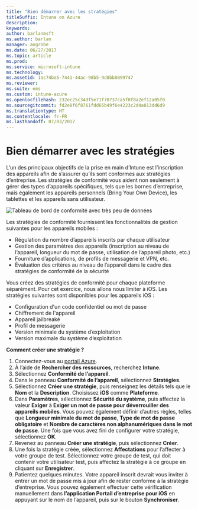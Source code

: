 ```yaml
---
title: "Bien démarrer avec les stratégies"
titleSuffix: Intune on Azure
description: 
keywords: 
author: barlanmsft
ms.author: barlan
manager: angrobe
ms.date: 06/27/2017
ms.topic: article
ms.prod: 
ms.service: microsoft-intune
ms.technology: 
ms.assetid: 1ac74ba5-7441-44ac-98b5-9d8bb8899747
ms.reviewer: 
ms.suite: ems
ms.custom: intune-azure
ms.openlocfilehash: 232ec25c34df5e71f70737ca5f0f8a2ef12a05f0
ms.sourcegitcommit: fd2e8f6f8761fdd65b49f6e4223c2d4a013dd6d9
ms.translationtype: HT
ms.contentlocale: fr-FR
ms.lasthandoff: 07/03/2017
---
```

# <a name="getting-started-with-policies"></a>Bien démarrer avec les stratégies

L’un des principaux objectifs de la prise en main d’Intune est l’inscription des appareils afin de s’assurer qu’ils sont conformes aux stratégies d’entreprise. Les stratégies de conformité vous aident non seulement à gérer des types d’appareils spécifiques, tels que les bornes d’entreprise, mais également les appareils personnels (Bring Your Own Device), les tablettes et les appareils sans utilisateur.

![Tableau de bord de conformité avec très peu de données](/intune/media/generic-compliance-dashboard.png)

Les stratégies de conformité fournissent les fonctionnalités de gestion suivantes pour les appareils mobiles :

* Régulation du nombre d’appareils inscrits par chaque utilisateur
* Gestion des paramètres des appareils (inscription au niveau de l’appareil, longueur du mot de passe, utilisation de l’appareil photo, etc.)
* Fourniture d’applications, de profils de messagerie et VPN, etc.
* Évaluation des critères au niveau de l’appareil dans le cadre des stratégies de conformité de la sécurité

Vous créez des stratégies de conformité pour chaque plateforme séparément. Pour cet exercice, nous allons nous limiter à iOS. Les stratégies suivantes sont disponibles pour les appareils iOS :

* Configuration d'un code confidentiel ou mot de passe
* Chiffrement de l'appareil
* Appareil jailbreaké
* Profil de messagerie
* Version minimale du système d’exploitation
* Version maximale du système d’exploitation

__Comment créer une stratégie ?__

1. Connectez-vous au [portail Azure](https://portal.azure.com).
2. À l’aide de **Rechercher des ressources**, recherchez **Intune**.
3. Sélectionnez **Conformité de l’appareil**.
4. Dans le panneau **Conformité de l’appareil**, sélectionnez **Stratégies**.
5. Sélectionnez **Créer une stratégie**, puis renseignez les détails tels que le **Nom** et la **Description**. Choisissez **iOS** comme **Plateforme**.
6. Dans **Paramètres**, sélectionnez **Sécurité du système**, puis affectez la valeur **Exiger** à **Exiger un mot de passe pour déverrouiller des appareils mobiles**. Vous pouvez également définir d’autres règles, telles que **Longueur minimale du mot de passe**, **Type de mot de passe obligatoire** et **Nombre de caractères non alphanumériques dans le mot de passe**. Une fois que vous avez fini de configurer votre stratégie, sélectionnez **OK**.
7. Revenez au panneau **Créer une stratégie**, puis sélectionnez **Créer**.
8. Une fois la stratégie créée, sélectionnez **Affectations** pour l’affecter à votre groupe de test. Sélectionnez votre groupe de test, qui doit contenir votre utilisateur test, puis affectez la stratégie à ce groupe en cliquant sur **Enregistrer**.
9. Patientez quelques minutes. Votre appareil inscrit devrait vous inviter à entrer un mot de passe mis à jour afin de rester conforme à la stratégie d’entreprise. Vous pouvez également effectuer cette vérification manuellement dans **l’application Portail d’entreprise pour iOS** en appuyant sur le nom de l’appareil, puis sur le bouton **Synchroniser**.
